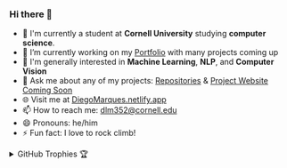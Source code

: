 ### Hi there 👋

- 🏫 I'm currently a student at **Cornell University** studying **computer science**.
- 🔭 I’m currently working on my [Portfolio](https://github.com/DiegolMarques/DiegolMarquesWebsite) with many projects coming up
- 🌱 I'm generally interested in **Machine Learning**, **NLP**, and **Computer Vision**
- 💬 Ask me about any of my projects: [Repositories](https://github.com/DiegolMarques?tab=repositories) & [Project Website Coming Soon](https://diegomarques.miami/)
- 🌐 Visit me at [DiegoMarques.netlify.app](https://diegomarques.netlify.app/)
- 📫 How to reach me: dlm352@cornell.edu
- 😄 Pronouns: he/him
- ⚡ Fun fact: I love to rock climb!

<details>
  <summary>GitHub Trophies 🏆</summary>
  <img src="https://github-profile-trophy.vercel.app/?username=DiegolMarques&theme=onedark" alt="Diego's Trophies">
</details>
